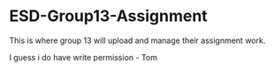 # ESD-Group13-Assignment
This is where group 13 will upload and manage their assignment work.

I guess i do have write permission - Tom
